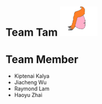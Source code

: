 # Team Tam <img src='./images/TeamLogo.png' width='100px' height='80px'>

# Team Member
* Kiptenai Kalya
* Jiacheng Wu
* Raymond Lam
* Haoyu Zhai
